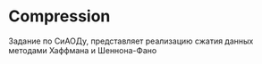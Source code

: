 # Compression
Задание по СиАОДу, представляет реализацию сжатия данных методами Хаффмана и Шеннона-Фано
